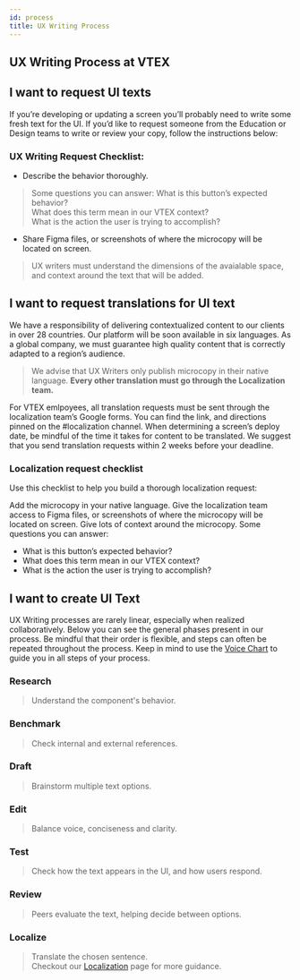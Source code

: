 ```yaml
---
id: process
title: UX Writing Process
---
```




## UX Writing Process at VTEX


## I want to request UI texts

If you’re developing or updating a screen you’ll probably need to write some fresh text for the UI. If you’d like to request someone from the Education or Design teams to write or review your copy, follow the instructions below:

### UX Writing Request Checklist:

- Describe the behavior thoroughly. 
> Some questions you can answer:
What is this button’s expected behavior?  
What does this term mean in our VTEX context?  
What is the action the user is trying to accomplish?  
- Share Figma files, or screenshots of where the microcopy will be located on screen.
> UX writers must understand the dimensions of the avaialable space, and context around the text that will be added. 


## I want to request translations for UI text

We have a responsibility of delivering contextualized content to our clients in over 28 countries. Our platform will be soon available in six languages. As a global company, we must guarantee high quality content that is correctly adapted to a region’s audience. 

> We advise that UX Writers only publish microcopy in their native language. **Every other translation must go through the Localization team.**

For VTEX emlpoyees, all translation requests must be sent through the localization team’s Google forms. You can find the link, and directions pinned on the #localization channel. 
When determining a screen’s deploy date, be mindful of the time it takes for content to be translated. We suggest that you send translation requests within 2 weeks before your deadline. 


### Localization request  checklist
Use this checklist to help you build a thorough localization request:

Add the microcopy in your native language.
Give the localization team access to Figma files, or screenshots of where the microcopy will be located on screen.
Give lots of context around the microcopy. Some questions you can answer:
- What is this button’s expected behavior?
- What does this term mean in our VTEX context?
- What is the action the user is trying to accomplish?



## I want to create UI Text


UX Writing processes are rarely linear, especially when realized collaboratively. Below you can see the general phases present in our process. Be mindful that their order is flexible, and steps can often be repeated throughout the process. Keep in mind to use the [Voice Chart]() to guide you in all steps of your process.   

### Research
> Understand the component's behavior.  

### Benchmark
> Check internal and external references.   
  
### Draft
> Brainstorm multiple text options.  

### Edit
> Balance voice, conciseness and clarity.  

### Test
> Check how the text appears in the UI, and how users respond.    

### Review
> Peers evaluate the text, helping decide between options.  

### Localize
> Translate the chosen sentence.   
Checkout our [Localization]() page for more guidance.   


